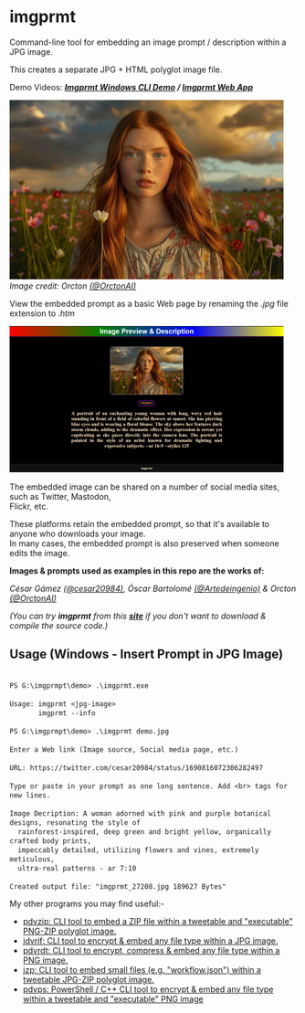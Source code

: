 # imgprmt

Command-line tool for embedding an image prompt / description within a JPG image.  

This creates a separate JPG + HTML polyglot image file. 

Demo Videos: ***[Imgprmt Windows CLI Demo](https://youtu.be/sslNEuk3wz4) / [Imgprmt Web App](https://youtu.be/e4TdAxSCbCk)***  

![Demo Image](https://github.com/CleasbyCode/imgprmt/blob/main/demo_image/dem_70440.jpg)  
*Image credit: Orcton [(@OrctonAI)](https://twitter.com/OrctonAI)*  

View the embedded prompt as a basic Web page by renaming the *.jpg* file extension to *.htm*  

![Demo Image2](https://github.com/CleasbyCode/imgprmt/blob/main/demo_image/dem2_70440.jpg) 

The embedded image can be shared on a number of social media sites, such as Twitter, Mastodon,  
Flickr, etc.  

These platforms retain the embedded prompt, so that it's available to anyone who downloads your image.  
In many cases, the embedded prompt is also preserved when someone edits the image.  

**Images & prompts used as examples in this repo are the works of:**

*César Gámez [(@cesar20984)](https://twitter.com/cesar20984/status/1674961601101799430), Óscar Bartolomé [(@Artedeingenio)](https://twitter.com/Artedeingenio/status/1671079440107929602) & Orcton [(@OrctonAI)](https://twitter.com/OrctonAI)*

  
*(You can try **imgprmt** from this [**site**](https://cleasbycode.co.uk/imgprmt/index/) if you don't want to download & compile the source code.)*  

## Usage (Windows - Insert Prompt in JPG Image)

```console

PS G:\imgprmpt\demo> .\imgprmt.exe

Usage: imgprmt <jpg-image>  
       imgprmt --info

PS G:\imgprmpt\demo> .\imgprmt demo.jpg

Enter a Web link (Image source, Social media page, etc.)

URL: https://twitter.com/cesar20984/status/1690816072306282497

Type or paste in your prompt as one long sentence. Add <br> tags for new lines.

Image Decription: A woman adorned with pink and purple botanical designs, resonating the style of
  rainforest-inspired, deep green and bright yellow, organically crafted body prints,
  impeccably detailed, utilizing flowers and vines, extremely meticulous,
  ultra-real patterns - ar 7:10

Created output file: "imgprmt_27208.jpg 189627 Bytes"

```

My other programs you may find useful:-  

* [pdvzip: CLI tool to embed a ZIP file within a tweetable and "executable" PNG-ZIP polyglot image.](https://github.com/CleasbyCode/pdvzip)
* [jdvrif: CLI tool to encrypt & embed any file type within a JPG image.](https://github.com/CleasbyCode/jdvrif)
* [pdvrdt: CLI tool to encrypt, compress & embed any file type within a PNG image.](https://github.com/CleasbyCode/pdvrdt)
* [jzp: CLI tool to embed small files (e.g. "workflow.json") within a tweetable JPG-ZIP polyglot image.](https://github.com/CleasbyCode/jzp) 
* [pdvps: PowerShell / C++ CLI tool to encrypt & embed any file type within a tweetable and "executable" PNG image](https://github.com/CleasbyCode/pdvps)    

##
